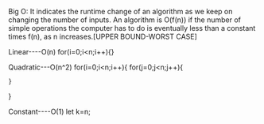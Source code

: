 Big O:
It indicates the runtime change of an algorithm as we keep on changing the number of inputs.
An algorithm is O(f(n)) if the number of simple operations the computer has to do is eventually less than a constant times f(n), as n increases.[UPPER BOUND-WORST CASE]

Linear----O(n)
for(i=0;i<n;i++){}

Quadratic---O(n^2)
for(i=0;i<n;i++){
    for(j=0;j<n;j++){

    }
}


Constant----O(1)
let k=n;
